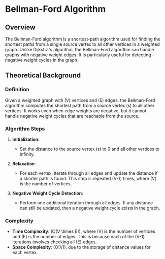 # Bellman-Ford Algorithm

## Overview

The Bellman-Ford algorithm is a shortest-path algorithm used for finding the shortest paths from a single source vertex to all other vertices in a weighted graph. Unlike Dijkstra's algorithm, the Bellman-Ford algorithm can handle graphs with negative weight edges. It is particularly useful for detecting negative weight cycles in the graph.

## Theoretical Background

### Definition

Given a weighted graph with \(V\) vertices and \(E\) edges, the Bellman-Ford algorithm computes the shortest path from a source vertex \(s\) to all other vertices. It works even when edge weights are negative, but it cannot handle negative weight cycles that are reachable from the source.

### Algorithm Steps

1. **Initialization**:
   - Set the distance to the source vertex \(s\) to 0 and all other vertices to infinity.

2. **Relaxation**:
   - For each vertex, iterate through all edges and update the distance if a shorter path is found. This step is repeated \(V-1\) times, where \(V\) is the number of vertices.

3. **Negative Weight Cycle Detection**:
   - Perform one additional iteration through all edges. If any distance can still be updated, then a negative weight cycle exists in the graph.

### Complexity

- **Time Complexity**: \(O(V \times E)\), where \(V\) is the number of vertices and \(E\) is the number of edges. This is because each of the \(V-1\) iterations involves checking all \(E\) edges.
- **Space Complexity**: \(O(V)\), due to the storage of distance values for each vertex.
